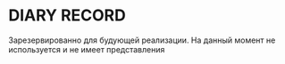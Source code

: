# DIARY RECORD
Зарезервированно для будующей реализации. На данный момент не используется и не имеет представления